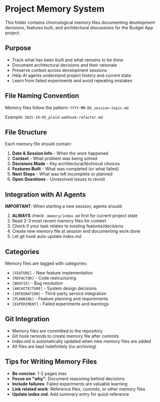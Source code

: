 # Project Memory System

This folder contains chronological memory files documenting development decisions, features built, and architectural discussions for the Budget App project.

## Purpose

- Track what has been built and what remains to be done
- Document architectural decisions and their rationale
- Preserve context across development sessions
- Help AI agents understand project history and current state
- Learn from failed experiments and avoid repeating mistakes

## File Naming Convention

Memory files follow the pattern: `YYYY-MM-DD_session-topic.md`

Example: `2025-10-05_plaid-webhook-refactor.md`

## File Structure

Each memory file should contain:

1. **Date & Session Info** - When the work happened
2. **Context** - What problem was being solved
3. **Decisions Made** - Key architectural/technical choices
4. **Features Built** - What was completed (or what failed)
5. **Next Steps** - What was left incomplete or planned
6. **Open Questions** - Unresolved issues to revisit

## Integration with AI Agents

**IMPORTANT**: When starting a new session, agents should:
1. **ALWAYS** check `.memory/index.md` first for current project state
2. Read 2-3 most recent memory files for context
3. Check if your task relates to existing features/decisions
4. Create new memory file at session end documenting work done
5. Let git hook auto-update index.md

## Categories

Memory files are tagged with categories:
- `[FEATURE]` - New feature implementation
- `[REFACTOR]` - Code restructuring
- `[BUGFIX]` - Bug resolution
- `[ARCHITECTURE]` - System design decisions
- `[INTEGRATION]` - Third-party service integration
- `[PLANNING]` - Feature planning and requirements
- `[EXPERIMENT]` - Failed experiments and learnings

## Git Integration

- Memory files are committed to the repository
- Git hook reminds to create memory file after commits
- index.md is automatically updated when new memory files are added
- All files are kept indefinitely (no archiving)

## Tips for Writing Memory Files

- **Be concise**: 1-2 pages max
- **Focus on "why"**: Document reasoning behind decisions
- **Include failures**: Failed experiments are valuable learning
- **Link related work**: Reference files, commits, or other memory files
- **Update index.md**: Add summary entry for quick reference
